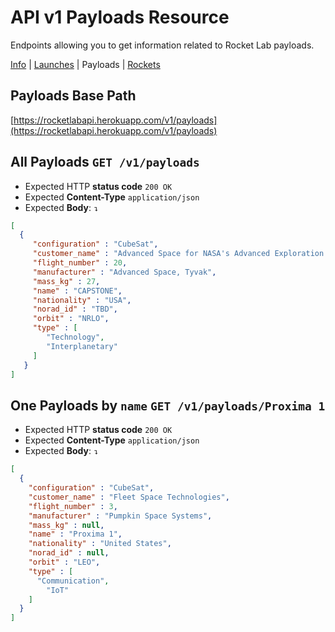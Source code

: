 # API v1 Payloads Resource
Endpoints allowing you to get information related to Rocket Lab payloads.

[Info](https://github.com/Trinitui/Rocket-Lab-API-Reborn/blob/master/docs/v1/info.md)
| [Launches](https://github.com/Trinitui/Rocket-Lab-API-Reborn/blob/master/docs/v1/launches.md)
| Payloads | [Rockets](hhttps://github.com/Trinitui/Rocket-Lab-API-Reborn/blob/master/docs/v1/rockets.md)

## Payloads Base Path
[https://rocketlabapi.herokuapp.com/v1/payloads](https://rocketlabapi.herokuapp.com/v1/payloads)

## All Payloads `GET /v1/payloads`
* Expected HTTP **status code** `200 OK`
* Expected **Content-Type** `application/json`
* Expected **Body**: `↴`
```json
[
  {
     "configuration" : "CubeSat",
     "customer_name" : "Advanced Space for NASA's Advanced Exploration Systems (AES)",
     "flight_number" : 20,
     "manufacturer" : "Advanced Space, Tyvak",
     "mass_kg" : 27,
     "name" : "CAPSTONE",
     "nationality" : "USA",
     "norad_id" : "TBD",
     "orbit" : "NRLO",
     "type" : [
        "Technology",
        "Interplanetary"
     ]
   }
]
```

## One Payloads by `name` `GET /v1/payloads/Proxima 1`
* Expected HTTP **status code** `200 OK`
* Expected **Content-Type** `application/json`
* Expected **Body**: `↴`
```json
[
  {
    "configuration" : "CubeSat",
    "customer_name" : "Fleet Space Technologies",
    "flight_number" : 3,
    "manufacturer" : "Pumpkin Space Systems",
    "mass_kg" : null,
    "name" : "Proxima 1",
    "nationality" : "United States",
    "norad_id" : null,
    "orbit" : "LEO",
    "type" : [
      "Communication",
        "IoT"
    ]
  }
]
```
